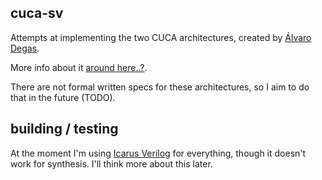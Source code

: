 ## cuca-sv

Attempts at implementing the two CUCA architectures, created by [Álvaro
Degas](https://sites.google.com/site/alvarodegas/degas-home-page).

More info about it [around
here..?](https://sites.google.com/site/alvarodegas/degas-home-page/acad%C3%AAmico/disciplinas/2024-1/oac).

There are not formal written specs for these architectures, so I
aim to do that in the future (TODO).

## building / testing

At the moment I'm using [Icarus
Verilog](https://steveicarus.github.io/iverilog/) for everything, though
it doesn't work for synthesis. I'll think more about this later.
